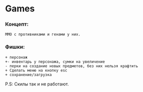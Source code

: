 # Games
### Концепт: 
    MMO с противниками и генами у них. 
    
### Фишки:
    + персонаж
    +- инвентарь у персонажа, сумки на увеличение
    - перки на создание новых предметов, без них нельзя крафтить
    + Сделать меню на кнопку esc
    + сохранение/загрузка

P.S: Скилы так и не работают.